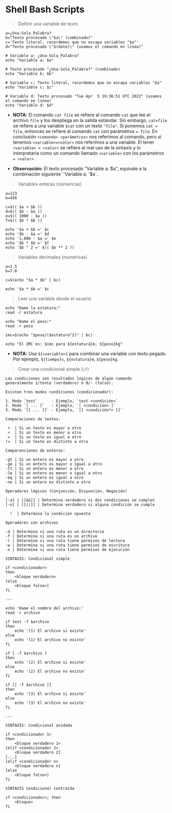 # Shell Bash Scripts

> Definir una variable de texto

	a=¿Una-Sola_Palabra?
	b="Texto procesado \"$a\" (combinado)"
	c='Texto literal, recordemos que no escapa variables "$a"'
	d="Texto procesado \"$(date)\" (usamos el comando en línea)"

	# Variable a: ¿Una-Sola_Palabra?
	echo "Variable a: $a"

	# Texto procesado "¿Una-Sola_Palabra?" (combinado)
	echo "Variable b: $b"

	# Variable c: Texto literal, recordemos que no escapa variables "$a"
	echo "Variable c: $c"

	# Variable d: Texto procesado "Tue Apr  5 19:36:51 UTC 2022" (usamos el comando en línea)
	echo "Variable d: $d"


* **NOTA:** El comando `cat file` se refiere al comando `cat`
que lee el archivo `file` y los despliega en la salida estándar.
Sin embargo, `cat=file` se refiere a una variable `$cat` con
un texto `"file"`. Si ponemos `cat = file`, entonces se refiere
al comando `cat` con parámetros `= file`. En conclusión
`<comando> <parámetros>` nos referimos al comando, pero
si tenemos `<variable>=<valor>` nos referimos a una variable.
El tener `<variable> = <valor>` se refiere al mal uso de
la sintaxis y lo interpretaría como un comando llamado `<variable>`
con los parámetros `= <valor>`.

* **Observación:** El texto procesado "Variable a: $a", equivale
a la combinación siguiente `'Variable a: '$a`.

> Variables enteras (númericas)

	a=123
	b=456

	c=$(( $a + $b ))
	d=$(( $b - $a ))
	e=$(( 1000 - $a ))
	f=$(( $b * $b ))

	echo '$a + $b =' $c
	echo '$b - $a =' $d
	echo '1,000 - $a =' $e
	echo '$b * $b =' $f 
	echo '$b ^ 2 =' $(( $b ** 2 ))

> Variables decimales (numéricas)

	a=1.5
	b=7.8

	c=$(echo "$a * $b" | bc)

	echo '$a * $b =' $c

> Leer una variable desde el usuario

	echo "Dame la estatura:"
	read -r estatura

	echo "Dame el peso:"
	read -r peso

	imc=$(echo "$peso/($estatura^2)" | bc)

	echo "El IMC es: $imc para ${estatura}m, ${peso}kg"

* **NOTA:** Usa `${<variable>}` para combinar una variable con texto pegado.
Por ejemplo, `${tiempo}s`, `${estatura}m`, `${peso}kg`.

> Crear una condicional simple (`if`)

	Las condiciones son resultados lógicos de algún comando
	generalmente 1/texto (verdadero) o 0/- (falso).

	Existen tres modos condiciones (condicionador):

	1. Modo `test`      - Ejemplo, `test <condición>`
	2. Modo `[ ... ]`   - Ejemplo, `[ <condición> ]`
	3. Modo `[[ ... ]]` - Ejemplo, `[[ <condición*> ]]`

	Comparaciones de textos:

	 >  | Si un texto es mayor a otro
	 <  | Si un texto es menor a otro
	 =  | Si un texto es igual a otro
	!=  | Si un texto es distinto a otro

	Comparanciones de enteros:

	-gt | Si un entero es mayor a otro
	-ge | Si un entero es mayor o igual a otro
	-lt | Si un entero es menor a otro
	-le | Si un entero es menor o igual a otro
	-eq | Si un entero es igual a otro
	-ne | Si un entero es distinto a otro

	Operadores lógicos (Conjunción, Disyunción, Negación)

	[-a] | [[&&]] | Determina verdadero si dos condiciones se cumplen
	[-o] | [[||]] | Determina verdadero si alguna condición se cumple
	
	  !  | Determina la condición opuesta

	Operadores con archivos

	-d | Determina si una ruta es un directorio
	-f | Determina si una ruta es un archivo
	-r | Determina si una ruta tiene permisos de lectura
	-w | Determina si una ruta tiene permisos de escritura
	-x | Determina si una ruta tiene permisos de ejecución

	SINTAXIS: Condicional simple

	if <condicionador>
	then
		<bloque verdadero>
	[else
		<bloque falso>]
	fi

	---

	echo 'Dame el nombre del archivo:'
	read -r archivo	

	if test -f $archivo
	then
		echo '(1) El archivo si existe'
	else
		echo '(1) El archivo no existe'
	fi

	if [ -f $archivo ]
	then
		echo '(2) El archivo si existe'
	else
		echo '(2) El archivo no existe'
	fi	

	if [[ -f $archivo ]]
	then
		echo '(3) El archivo si existe'
	else
		echo '(3) El archivo no existe'
	fi

	---

	SINTAXIS: Condicional anidada

	if <condicionador 1>
	then
		<bloque verdadero 1>
	[elif <condicionador 2>
		<bloque verdadero 2]
	[...]
	[elif <condicionador n>
		<bloque verdadero n]
	[else
		<bloque falso>]
	fi

	SINTAXIS Condicional contraída

	if <condicionador>; then
		<bloque>
	fi

























